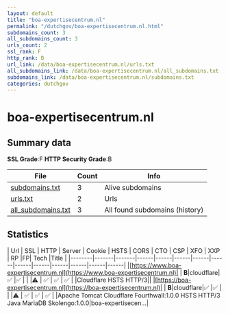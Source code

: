 ```yaml
---
layout: default
title: "boa-expertisecentrum.nl"
permalink: "/dutchgov/boa-expertisecentrum.nl.html"
subdomains_count: 3
all_subdomains_count: 3
urls_count: 2
ssl_rank: F
http_rank: B
url_link: /data/boa-expertisecentrum.nl/urls.txt
all_subdomains_link: /data/boa-expertisecentrum.nl/all_subdomains.txt
subdomains_link: /data/boa-expertisecentrum.nl/subdomains.txt
categories: dutchgov
---
```



# boa-expertisecentrum.nl
## Summary data


**SSL Grade**:F
**HTTP Security Grade**:B


| File       | Count | Info |
|------------|-------|------|
|[subdomains.txt](/data/boa-expertisecentrum.nl/subdomains.txt)|3|Alive subdomains|
|[urls.txt](/data/boa-expertisecentrum.nl/urls.txt)|2|Urls|
|[all_subdomains.txt](/data/boa-expertisecentrum.nl/all_subdomains.txt)|3|All found subdomains (history)|


## Statistics


| Url | SSL | HTTP | Server | Cookie | HSTS | CORS | CTO | CSP | XFO | XXP | RP |FP| Tech |Title |
|--------|-------|-------|------|------|------|------|------|------|------|------|------|------|------|
|[https://www.boa-expertisecentrum.nl](https://www.boa-expertisecentrum.nl)| | **B**|cloudflare|:white_check_mark: |:white_check_mark: | | |:warning: | :white_check_mark: | :white_check_mark: | :white_check_mark: | |Cloudflare HSTS HTTP/3||
|[https://boa-expertisecentrum.nl](https://boa-expertisecentrum.nl)| | **B**|cloudflare|:white_check_mark: |:white_check_mark: | | |:warning: | :white_check_mark: | :white_check_mark: | :white_check_mark: | |Apache Tomcat Cloudflare Fourthwall:1.0.0 HSTS HTTP/3 Java MariaDB Skolengo:1.0.0|boa-expertisecen...|